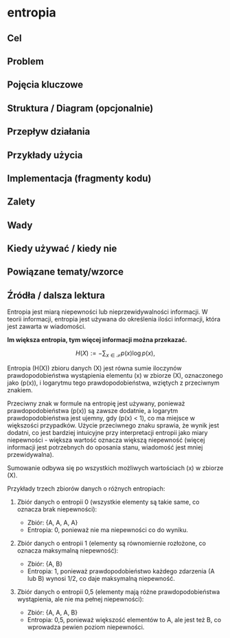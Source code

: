# entropia

## Cel

## Problem

## Pojęcia kluczowe

## Struktura / Diagram (opcjonalnie)

## Przepływ działania

## Przykłady użycia

## Implementacja (fragmenty kodu)

## Zalety

## Wady

## Kiedy używać / kiedy nie

## Powiązane tematy/wzorce

## Źródła / dalsza lektura


Entropia jest miarą niepewności lub nieprzewidywalności informacji. W teorii informacji, entropia jest używana do określenia ilości informacji, która jest zawarta w wiadomości. 

**Im większa entropia, tym więcej informacji można przekazać.**

$$H(X) := -\sum_{x\in \mathcal{X}} p(x) \log p(x),$$

Entropia \(H(X)\) zbioru danych \(X\) jest równa sumie iloczynów prawdopodobieństwa wystąpienia elementu \(x\) w zbiorze \(X\), oznaczonego jako \(p(x)\), i logarytmu tego prawdopodobieństwa, wziętych z przeciwnym znakiem.

Przeciwny znak w formule na entropię jest używany, ponieważ prawdopodobieństwa \(p(x)\) są zawsze dodatnie, a logarytm prawdopodobieństwa jest ujemny, gdy \(p(x) < 1\), co ma miejsce w większości przypadków. Użycie przeciwnego znaku sprawia, że wynik jest dodatni, co jest bardziej intuicyjne przy interpretacji entropii jako miary niepewności - większa wartość oznacza większą niepewność (więcej informacji jest potrzebnych do oposania stanu, wiadomość jest mniej przewidywalna).

Sumowanie odbywa się po wszystkich możliwych wartościach \(x\) w zbiorze \(X\).

Przykłady trzech zbiorów danych o różnych entropiach:

1. Zbiór danych o entropii 0 (wszystkie elementy są takie same, co oznacza brak niepewności):
   - Zbiór: {A, A, A, A}
   - Entropia: 0, ponieważ nie ma niepewności co do wyniku.

2. Zbiór danych o entropii 1 (elementy są równomiernie rozłożone, co oznacza maksymalną niepewność):
   - Zbiór: {A, B}
   - Entropia: 1, ponieważ prawdopodobieństwo każdego zdarzenia (A lub B) wynosi 1/2, co daje maksymalną niepewność.

3. Zbiór danych o entropii 0,5 (elementy mają różne prawdopodobieństwa wystąpienia, ale nie ma pełnej niepewności):
   - Zbiór: {A, A, A, B}
   - Entropia: 0,5, ponieważ większość elementów to A, ale jest też B, co wprowadza pewien poziom niepewności.


